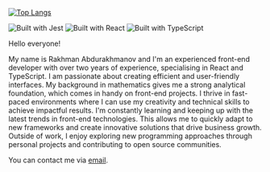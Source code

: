<!-- ![GitHub stats](https://github-readme-stats.vercel.app/api?username=madliani&show_icons=true&theme=react&bg_color=22272E&count_private=true) -->
[![Top Langs](https://github-readme-stats.vercel.app/api/top-langs/?username=madliani&layout=compact&theme=react&bg_color=22272E&langs_count=8)](https://github.com/madliani)

![Built with Jest](https://img.shields.io/badge/Jest-C21325.svg?style=for-the-badge&logo=Jest&logoColor=white)
![Built with React](https://img.shields.io/badge/React-61DAFB.svg?style=for-the-badge&logo=React&logoColor=black)
![Built with TypeScript](https://img.shields.io/badge/TypeScript-3178C6.svg?style=for-the-badge&logo=TypeScript&logoColor=white)

Hello everyone!

  My name is Rakhman Abdurakhmanov and I'm an experienced front-end developer with over two years of experience, specialising in React and TypeScript. I am passionate about creating efficient and user-friendly interfaces. My background in mathematics gives me a strong analytical foundation, which comes in handy on front-end projects.
  I thrive in fast-paced environments where I can use my creativity and technical skills to achieve impactful results. I'm constantly learning and keeping up with the latest trends in front-end technologies. This allows me to quickly adapt to new   frameworks and create innovative solutions that drive business growth.
  Outside of work, I enjoy exploring new programming approaches through personal projects and contributing to open source communities.

You can contact me via [email](<mailto:madliani@hotmail.com>).
